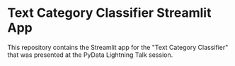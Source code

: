 # Text Category Classifier Streamlit App

This repository contains the Streamlit app for the "Text Category Classifier" that was presented at the PyData Lightning Talk session.
